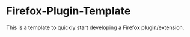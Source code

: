 # Firefox-Plugin-Template
This is a template to quickly start developing a Firefox plugin/extension.
